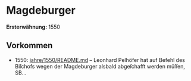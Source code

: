 # Magdeburger

**Ersterwähnung:** 1550

## Vorkommen
- 1550: [jahre/1550/README.md](../jahre/1550/README.md) – Leonhard Pelhöfer hat auf Befehl des Biſchofs
wegen der Magdeburger alsbald abgeſchafft werden müſſen,
SB...
